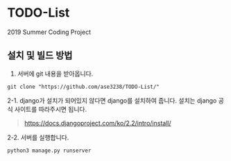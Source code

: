 # TODO-List
2019 Summer Coding Project

## 설치 및 빌드 방법
1. 서버에 git 내용을 받아옵니다.
```Shell
git clone "https://github.com/ase3238/TODO-List/"
```
2-1. django가 설치가 되어있지 않다면 django를 설치하여 줍니다.
설치는 django 공식 사이트를 따라주시면 됩니다.
> https://docs.djangoproject.com/ko/2.2/intro/install/

2-2. 서버를 실행합니다.
```Shell
python3 manage.py runserver
```
